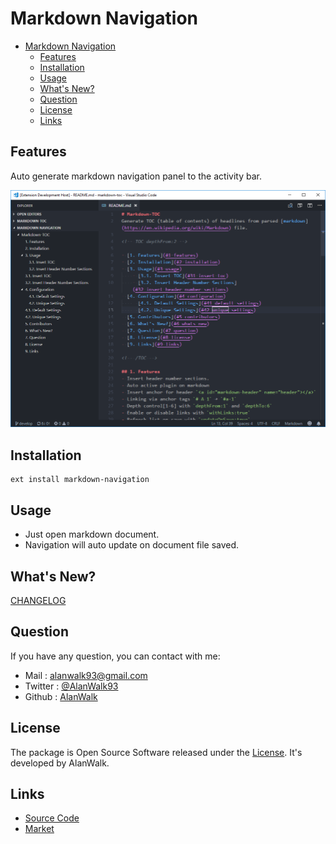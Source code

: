 # Markdown Navigation

<!-- TOC -->

- [Markdown Navigation](#markdown-navigation)
    - [Features](#features)
    - [Installation](#installation)
    - [Usage](#usage)
    - [What's New?](#whats-new)
    - [Question](#question)
    - [License](#license)
    - [Links](#links)

<!-- /TOC -->

## Features
Auto generate markdown navigation panel to the activity bar.

![screenshot](./resources/screenshot.png)

## Installation
```
ext install markdown-navigation
```

## Usage
- Just open markdown document.
- Navigation will auto update on document file saved.

## What's New?
[CHANGELOG](https://github.com/AlanWalk/markdown-navigation/blob/master/CHANGELOG.md)

## Question
If you have any question, you can contact with me: 
- Mail : [alanwalk93@gmail.com](mailto:alanwalk93@gmail.com)
- Twitter : [@AlanWalk93](https://twitter.com/AlanWalk93)
- Github : [AlanWalk](https://github.com/AlanWalk)

## License
The package is Open Source Software released under the [License](LICENSE). It's developed by AlanWalk.

## Links
- [Source Code](https://github.com/AlanWalk/Markdown-Navigation)
- [Market](https://marketplace.visualstudio.com/items/AlanWalk.markdown-navigation)
